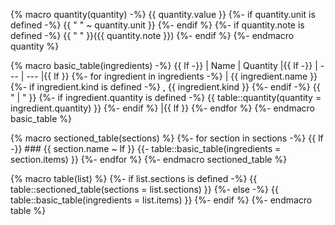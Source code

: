{% macro quantity(quantity) -%}
  {{ quantity.value }}
  {%- if quantity.unit is defined -%}
    {{ " " ~ quantity.unit }}
  {%- endif %}
  {%- if quantity.note is defined -%}
    {{ " " }}({{ quantity.note }})
  {%- endif %}
{%- endmacro quantity %}

{% macro basic_table(ingredients) -%}
  {{ lf -}}
  | Name | Quantity |{{ lf -}}
  | --- | --- |{{ lf }}
  {%- for ingredient in ingredients -%}
    | {{ ingredient.name }}
    {%- if ingredient.kind is defined -%}
      , {{ ingredient.kind }}
    {%- endif -%}
    {{ " | " }}
    {%- if ingredient.quantity is defined -%}
      {{ table::quantity(quantity = ingredient.quantity) }}
    {%- endif %} |{{ lf }}
  {%- endfor %}
{%- endmacro basic_table %}

{% macro sectioned_table(sections) %}
  {%- for section in sections -%}
    {{ lf -}}
    ### {{ section.name ~ lf }}
    {{- table::basic_table(ingredients = section.items) }}
  {%- endfor %}
{%- endmacro sectioned_table %}

{% macro table(list) %}
  {%- if list.sections is defined -%}
    {{ table::sectioned_table(sections = list.sections) }}
  {%- else -%}
    {{ table::basic_table(ingredients = list.items) }}
  {%- endif %}
{%- endmacro table %}
